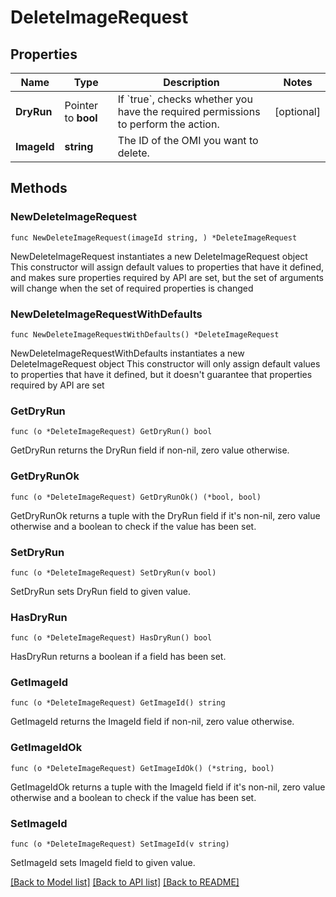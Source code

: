 # DeleteImageRequest

## Properties

Name | Type | Description | Notes
------------ | ------------- | ------------- | -------------
**DryRun** | Pointer to **bool** | If &#x60;true&#x60;, checks whether you have the required permissions to perform the action. | [optional] 
**ImageId** | **string** | The ID of the OMI you want to delete. | 

## Methods

### NewDeleteImageRequest

`func NewDeleteImageRequest(imageId string, ) *DeleteImageRequest`

NewDeleteImageRequest instantiates a new DeleteImageRequest object
This constructor will assign default values to properties that have it defined,
and makes sure properties required by API are set, but the set of arguments
will change when the set of required properties is changed

### NewDeleteImageRequestWithDefaults

`func NewDeleteImageRequestWithDefaults() *DeleteImageRequest`

NewDeleteImageRequestWithDefaults instantiates a new DeleteImageRequest object
This constructor will only assign default values to properties that have it defined,
but it doesn't guarantee that properties required by API are set

### GetDryRun

`func (o *DeleteImageRequest) GetDryRun() bool`

GetDryRun returns the DryRun field if non-nil, zero value otherwise.

### GetDryRunOk

`func (o *DeleteImageRequest) GetDryRunOk() (*bool, bool)`

GetDryRunOk returns a tuple with the DryRun field if it's non-nil, zero value otherwise
and a boolean to check if the value has been set.

### SetDryRun

`func (o *DeleteImageRequest) SetDryRun(v bool)`

SetDryRun sets DryRun field to given value.

### HasDryRun

`func (o *DeleteImageRequest) HasDryRun() bool`

HasDryRun returns a boolean if a field has been set.

### GetImageId

`func (o *DeleteImageRequest) GetImageId() string`

GetImageId returns the ImageId field if non-nil, zero value otherwise.

### GetImageIdOk

`func (o *DeleteImageRequest) GetImageIdOk() (*string, bool)`

GetImageIdOk returns a tuple with the ImageId field if it's non-nil, zero value otherwise
and a boolean to check if the value has been set.

### SetImageId

`func (o *DeleteImageRequest) SetImageId(v string)`

SetImageId sets ImageId field to given value.



[[Back to Model list]](../README.md#documentation-for-models) [[Back to API list]](../README.md#documentation-for-api-endpoints) [[Back to README]](../README.md)


